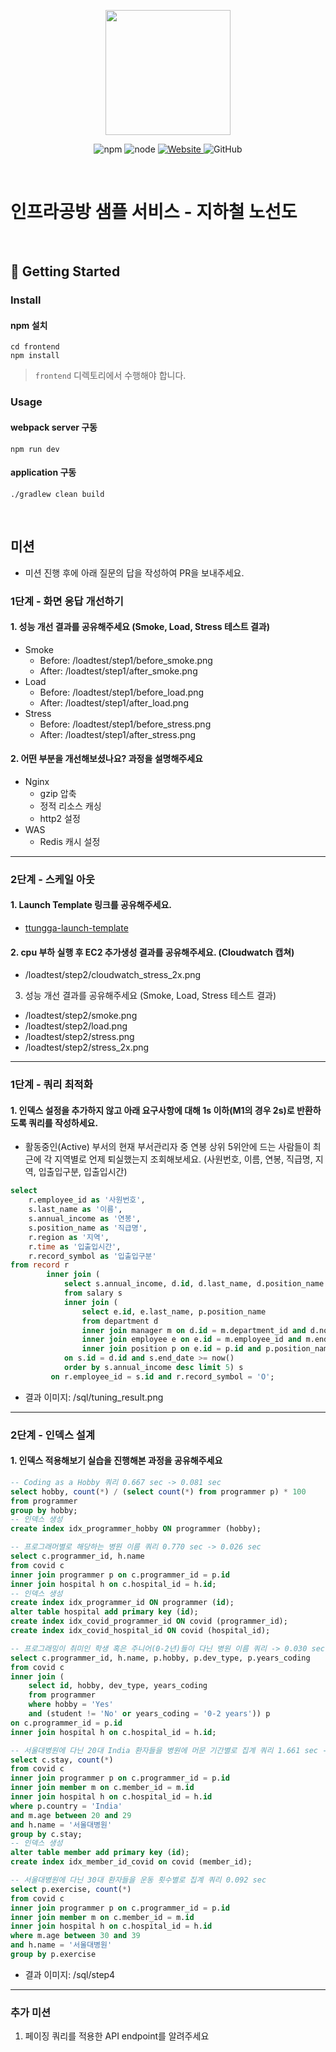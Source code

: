 <p align="center">
    <img width="200px;" src="https://raw.githubusercontent.com/woowacourse/atdd-subway-admin-frontend/master/images/main_logo.png"/>
</p>
<p align="center">
  <img alt="npm" src="https://img.shields.io/badge/npm-%3E%3D%205.5.0-blue">
  <img alt="node" src="https://img.shields.io/badge/node-%3E%3D%209.3.0-blue">
  <a href="https://edu.nextstep.camp/c/R89PYi5H" alt="nextstep atdd">
    <img alt="Website" src="https://img.shields.io/website?url=https%3A%2F%2Fedu.nextstep.camp%2Fc%2FR89PYi5H">
  </a>
  <img alt="GitHub" src="https://img.shields.io/github/license/next-step/atdd-subway-service">
</p>

<br>

# 인프라공방 샘플 서비스 - 지하철 노선도

<br>

## 🚀 Getting Started

### Install
#### npm 설치
```
cd frontend
npm install
```
> `frontend` 디렉토리에서 수행해야 합니다.

### Usage
#### webpack server 구동
```
npm run dev
```
#### application 구동
```
./gradlew clean build
```
<br>

## 미션

* 미션 진행 후에 아래 질문의 답을 작성하여 PR을 보내주세요.


### 1단계 - 화면 응답 개선하기
#### 1. 성능 개선 결과를 공유해주세요 (Smoke, Load, Stress 테스트 결과)
* Smoke
  * Before: /loadtest/step1/before_smoke.png
  * After: /loadtest/step1/after_smoke.png
* Load
  * Before: /loadtest/step1/before_load.png
  * After: /loadtest/step1/after_load.png
* Stress
  * Before: /loadtest/step1/before_stress.png
  * After: /loadtest/step1/after_stress.png

#### 2. 어떤 부분을 개선해보셨나요? 과정을 설명해주세요
* Nginx
  * gzip 압축
  * 정적 리소스 캐싱
  * http2 설정
* WAS
  * Redis 캐시 설정

---

### 2단계 - 스케일 아웃

#### 1. Launch Template 링크를 공유해주세요.
* [ttungga-launch-template](https://ap-northeast-2.console.aws.amazon.com/ec2/home?region=ap-northeast-2#LaunchTemplateDetails:launchTemplateId=lt-0a27f24997617b038)

#### 2. cpu 부하 실행 후 EC2 추가생성 결과를 공유해주세요. (Cloudwatch 캡쳐)
* /loadtest/step2/cloudwatch_stress_2x.png

3. 성능 개선 결과를 공유해주세요 (Smoke, Load, Stress 테스트 결과)
* /loadtest/step2/smoke.png
* /loadtest/step2/load.png
* /loadtest/step2/stress.png
* /loadtest/step2/stress_2x.png

---

### 1단계 - 쿼리 최적화

#### 1. 인덱스 설정을 추가하지 않고 아래 요구사항에 대해 1s 이하(M1의 경우 2s)로 반환하도록 쿼리를 작성하세요.

- 활동중인(Active) 부서의 현재 부서관리자 중 연봉 상위 5위안에 드는 사람들이 최근에 각 지역별로 언제 퇴실했는지 조회해보세요. (사원번호, 이름, 연봉, 직급명, 지역, 입출입구분, 입출입시간)
```sql
select
    r.employee_id as '사원번호',
    s.last_name as '이름',
    s.annual_income as '연봉',
    s.position_name as '직급명',
    r.region as '지역',
    r.time as '입출입시간',
    r.record_symbol as '입출입구분'
from record r
        inner join (
            select s.annual_income, d.id, d.last_name, d.position_name
            from salary s
            inner join (
                select e.id, e.last_name, p.position_name
                from department d
                inner join manager m on d.id = m.department_id and d.note = 'active'
                inner join employee e on e.id = m.employee_id and m.end_date >= now()
                inner join position p on e.id = p.id and p.position_name = 'manager') d
            on s.id = d.id and s.end_date >= now()
            order by s.annual_income desc limit 5) s
         on r.employee_id = s.id and r.record_symbol = 'O';
```
* 결과 이미지: /sql/tuning_result.png

---

### 2단계 - 인덱스 설계

#### 1. 인덱스 적용해보기 실습을 진행해본 과정을 공유해주세요
```sql
-- Coding as a Hobby 쿼리 0.667 sec -> 0.081 sec
select hobby, count(*) / (select count(*) from programmer p) * 100
from programmer
group by hobby;
-- 인덱스 생성
create index idx_programmer_hobby ON programmer (hobby);

-- 프로그래머별로 해당하는 병원 이름 쿼리 0.770 sec -> 0.026 sec
select c.programmer_id, h.name
from covid c
inner join programmer p on c.programmer_id = p.id
inner join hospital h on c.hospital_id = h.id;
-- 인덱스 생성
create index idx_programmer_id ON programmer (id);
alter table hospital add primary key (id);
create index idx_covid_programmer_id ON covid (programmer_id);
create index idx_covid_hospital_id ON covid (hospital_id);

-- 프로그래밍이 취미인 학생 혹은 주니어(0-2년)들이 다닌 병원 이름 쿼리 -> 0.030 sec
select c.programmer_id, h.name, p.hobby, p.dev_type, p.years_coding
from covid c
inner join (
	select id, hobby, dev_type, years_coding
	from programmer 
	where hobby = 'Yes' 
    and (student != 'No' or years_coding = '0-2 years')) p
on c.programmer_id = p.id
inner join hospital h on c.hospital_id = h.id;

-- 서울대병원에 다닌 20대 India 환자들을 병원에 머문 기간별로 집계 쿼리 1.661 sec -> 0.103 sec
select c.stay, count(*)
from covid c
inner join programmer p on c.programmer_id = p.id
inner join member m on c.member_id = m.id
inner join hospital h on c.hospital_id = h.id
where p.country = 'India'
and m.age between 20 and 29
and h.name = '서울대병원'
group by c.stay;
-- 인덱스 생성
alter table member add primary key (id);
create index idx_member_id_covid on covid (member_id);

-- 서울대병원에 다닌 30대 환자들을 운동 횟수별로 집계 쿼리 0.092 sec
select p.exercise, count(*)
from covid c
inner join programmer p on c.programmer_id = p.id
inner join member m on c.member_id = m.id
inner join hospital h on c.hospital_id = h.id
where m.age between 30 and 39
and h.name = '서울대병원'
group by p.exercise
```
* 결과 이미지: /sql/step4
---

### 추가 미션

1. 페이징 쿼리를 적용한 API endpoint를 알려주세요
